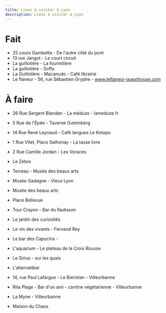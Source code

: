 ```yaml
---
title: Lieux à visiter à Lyon
description: Lieux à visiter à Lyon
---
```


# Fait
* 25 cours Gambetta - De l'autre côté du pont
* 13 rue Jangot - Le court circuit
* La guillotière - La fourmilière
* La guillotière - Soffa
* La Guillotière - Macanudo - Café librairie
* Le flaneur - 56, rue Sébastien Gryphe - www.leflaneur-guesthouse.com

# À faire
* 26 Rue Sergent Blandan - La méduze - lameduze.fr
* 5 Rue de l'Épée - Taverne Gutemberg
* 14 Rue René Leynaud - Café langues Le Kotopo 
* 1 Rue Vitet, Place Sathonay - La tasse livre
* 2 Rue Camille Jordan - Les Voraces
* Le Zèbre
* Terreau - Musée des beaux arts
* Musée Gadagne - Vieux Lyon
* Musée des beaux arts
* Place Bellevue
* Tour Crayon - Bar du Radisson
* Le jardin des curiosités
* Le vin des vivants - Fernand Rey
* Le bar des Capucins -
* L'aquarium - Le plateau de la Croix Rousse
* Le Sirius - sur les quais
* L'alternatibar

* 14, rue Paul Lafargue - Le Bieristan - Villeurbanne
* Rita Plage - Bar d'un ami - cantine végétarienne - Villeurbanne
* La Myne - Villeurbanne


* Maison du Chaos
